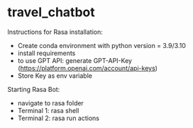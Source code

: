 # travel_chatbot

Instructions for Rasa installation:
- Create conda environment with python version = 3.9/3.10
- install requirements
- to use GPT API: generate GPT-API-Key (https://platform.openai.com/account/api-keys)
- Store Key as env variable

Starting Rasa Bot:
- navigate to rasa folder
- Terminal 1: rasa shell
- Terminal 2: rasa run actions